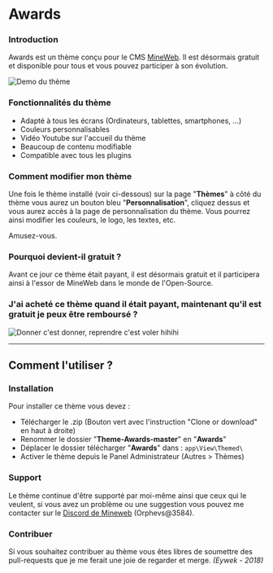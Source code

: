 # Awards

### Introduction
Awards est un thème conçu pour le CMS [MineWeb](https://github.com/MineWeb/MineWebCMS). Il est désormais gratuit et disponible pour tous et vous pouvez participer à son évolution.

![Demo du thème](https://i.imgur.com/vf7LsTj.png)

### Fonctionnalités du thème

- Adapté à tous les écrans (Ordinateurs, tablettes, smartphones, ...)
- Couleurs personnalisables
- Vidéo Youtube sur l'accueil du thème
- Beaucoup de contenu modifiable
- Compatible avec tous les plugins


### Comment modifier mon thème

Une fois le thème installé (voir ci-dessous) sur la page "**Thèmes**" à côté du thème vous aurez un bouton bleu "**Personnalisation**", cliquez dessus et vous aurez accès à la page de personnalisation du thème. Vous pourrez ainsi modifier les couleurs, le logo, les textes, etc.

Amusez-vous.

### Pourquoi devient-il gratuit ?

Avant ce jour ce thème était payant, il est désormais gratuit et il participera ainsi à l'essor de MineWeb dans le monde de l'Open-Source.

### J'ai acheté ce thème quand il était payant, maintenant qu'il est gratuit je peux être remboursé ?

![Donner c'est donner, reprendre c'est voler hihihi](https://media.giphy.com/media/l4HocPQcNLsi0erbq/giphy-downsized.gif)

___

## Comment l'utiliser ?

### Installation

Pour installer ce thème vous devez :
- Télécharger le .zip (Bouton vert avec l'instruction "Clone or download" en haut à droite)
- Renommer le dossier "**Theme-Awards-master**" en "**Awards**"
- Déplacer le dossier télécharger "**Awards**" dans : ```app\View\Themed\```
- Activer le thème depuis le Panel Administrateur (Autres > Thèmes)


### Support

Le thème continue d'être supporté par moi-même ainsi que ceux qui le veulent, si vous avez un problème ou une suggestion vous pouvez me contacter sur le [Discord de Mineweb](https://discordapp.com/invite/3QYdt8r) (Orphevs@3584).

### Contribuer
Si vous souhaitez contribuer au thème vous êtes libres de soumettre des pull-requests que je me ferait une joie de regarder et merge. *(Eywek - 2018)*